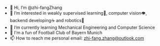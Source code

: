 - 👋 Hi, I’m @zhi-fangZhang
- 👀 I’m interested in weakly supervised learning🦾, computer vision👁️, backend developing☕ and robotics🤖
- 🌱 I’m currently learning Mechanical Engineering and Computer Science
- 🐻 I'm a fun of Football Club of Bayern Munich
- 📫 How to reach me personal email: zhi-fang.zhang@outlook.com


<!---
zhi-fangZhang/zhi-fangZhang is a ✨ special ✨ repository because its `README.md` (this file) appears on your GitHub profile.
You can click the Preview link to take a look at your changes.
--->
